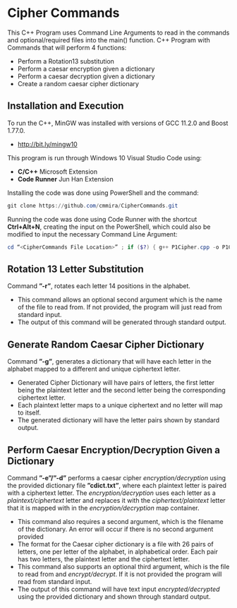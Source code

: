 # Cipher Commands
This C++ Program uses Command Line Arguments to read in the commands and optional/required files into the main() function.
C++ Program with Commands that will perform 4 functions:
- Perform a Rotation13 substitution
- Perform a caesar encryption given a dictionary
- Perform a caesar decryption given a dictionary
- Create a random caesar cipher dictionary

## Installation and Execution
To run the C++, MinGW was installed with versions of GCC 11.2.0 and Boost 1.77.0.
- http://bit.ly/mingw10

This program is run through Windows 10 Visual Studio Code using:
- __C/C++__ Microsoft Extension
- __Code Runner__ Jun Han Extension

Installing the code was done using PowerShell and the command:
```powershell
git clone https://github.com/cmmira/CipherCommands.git 
```

Running the code was done using Code Runner with the shortcut __Ctrl+Alt+N__, creating the input on the PowerShell, which could also be modified to input the necessary Command Line Argument:
``` powershell
cd “<CipherCommands File Location>” ; if ($?) { g++ P1Cipher.cpp -o P1Cipher } ; if ($?) { .\P1Cipher <Command Line Arguments> }
```

## Rotation 13 Letter Substitution
Command __”-r”__, rotates each letter 14 positions in the alphabet.
- This command allows an optional second argument which is the name of the file to read from. If not provided, the program will just read from standard input.
- The output of this command will be generated through standard output.

## Generate Random Caesar Cipher Dictionary
Command __”-g”__, generates a dictionary that will have each letter in the alphabet mapped to a different and unique ciphertext letter.
- Generated Cipher Dictionary will have pairs of letters, the first letter being the plaintext letter and the second letter being the corresponding ciphertext letter.
- Each plaintext letter maps to a unique ciphertext and no letter will map to itself.
- The generated dictionary will have the letter pairs shown by standard output.

## Perform Caesar Encryption/Decryption Given a Dictionary
 Command __”-e”/”-d”__ performs a caesar cipher _encryption/decryption_ using the provided dictionary file __”cdict.txt”__, where each plaintext letter is paired with a ciphertext letter. The _encryption/decryption_ uses each letter as a _plaintext/ciphertext_ letter and replaces it with the _ciphertext/plaintext_ letter that it is mapped with in the _encryption/decryption_ map container.
- This command also requires a second argument, which is the filename of the dictionary. An error will occur if there is no second argument provided 
- The format for the Caesar cipher dictionary is a file with 26 pairs of letters, one per letter of the alphabet, in alphabetical order. Each pair has two letters, the plaintext letter and the ciphertext letter.
- This command also supports an optional third argument, which is the file to read from and _encrypt/decrypt_. If it is not provided the program will read from standard input.
- The output of this command will have text input _encrypted/decrypted_ using the provided dictionary and shown through standard output. 


